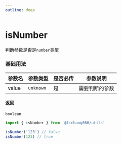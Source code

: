 ```yaml
---
outline: deep
---
```


# isNumber

判断参数是否是`number`类型

### 基础用法

| 参数名 | 参数类型  | 是否必传 | 参数说明       |
| ------ | --------- | -------- | -------------- |
| value  | `unknown` | 是       | 需要判断的参数 |

#### 返回

`boolean`

```ts
import { isNumber } from '@lichang666/utils'

isNumber('123') // false
isNumber(123) // true
```
